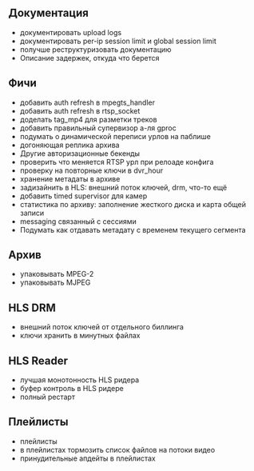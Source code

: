 Документация
------------
* документировать upload logs
* документировать per-ip session limit и global session limit
* получше реструктуризовать документацию
* Описание задержек, откуда что берется

Фичи
----

* добавить auth refresh в mpegts_handler
* добавить auth refresh в rtsp_socket
* доделать tag_mp4 для разметки треков
* добавить правильный супервизор а-ля gproc
* подумать о динамической переписи урлов на паблише
* догоняющая реплика архива
* Другие авторизационные бекенды
* проверить что меняется RTSP урл при релоаде конфига
* проверку на повторные ключи в dvr_hour
* хранение метадаты в архиве
* задизайнить в HLS: внешний поток ключей, drm, что-то ещё
* добавить timed supervisor для камер
* статистика по архиву: заполнение жесткого диска и карта общей записи
* messaging связанный с сессиями
* Подумать как отдавать метадату с временем текущего сегмента

Архив
-----

* упаковывать MPEG-2
* упаковывать MJPEG

HLS DRM
-------

* внешний поток ключей от отдельного биллинга
* ключи хранить в минутных файлах

HLS Reader
---------
* лучшая монотонность HLS ридера
* буфер контроль в HLS ридере
* полный рестарт

Плейлисты
---------
* плейлисты
* в плейлистах тормозить список файлов на потоки видео
* принудительные апдейты в плейлистах

